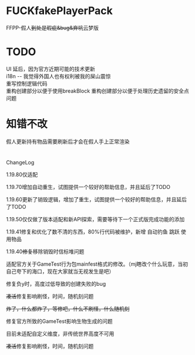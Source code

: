 # FUCKfakePlayerPack
FFPP-假人~~到处是瑕疵&amp;bug&amp;弃坑~~云梦版


# TODO
UI  延后，因为官方近期可能的技术更新  
i18n -- 我觉得外国人也有权利被我的屎山震惊  
重写控制逻辑代码  
重构创建部分以便于使用breakBlock
重构创建部分以便于处理历史遗留的安全点问题

# 知错不改
假人更新持有物品需要刷新后才会在假人手上正常渲染

#
ChangeLog

1.19.80仅适配

1.19.70增加自动重生，试图提供一个较好的帮助信息，并且延后了TODO

1.19.60更新了销毁逻辑，增加了重生，试图提供一个较好的帮助信息，并且延后了TODO

1.19.50仅仅做了版本适配和新API探索，需要等待下一个正式版完成功能的添加

1.19.41修复和优化了数不清的东西，80%行代码被维护，新增 自动钓鱼 跳跃 使用物品

1.19.40~~修复~~移除销毁时信标堆问题

适配官方关于GameTest行为包mainfest格式的修改。（mj瞎改个什么玩意，当初自己夸下的海口，现在大家就当无视发生是吧）

修复负y时，高度过低导致的创建失败的bug

~~凑活~~修复影响刷怪，时间，随机刻问题

~~炸了，什么都炸了，等修吧，什么不刷怪，什么随机刻~~

修复官方所致的GameTest影响生物生成的问题

目前未适配自定义维度，非传统世界高度不可用

~~凑活~~修复影响刷怪，时间，随机刻问题